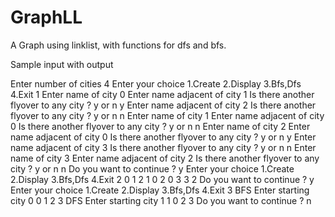 # GraphLL
A Graph using linklist, with functions for dfs and bfs.

Sample input with output

Enter number of cities
4
Enter your choice
1.Create  2.Display  3.Bfs,Dfs   4.Exit
1
Enter name of city
0
Enter name adjacent of city
1
Is there another flyover to any city ? y or n
y
Enter name adjacent of city
2
Is there another flyover to any city ? y or n
n
Enter name of city
1
Enter name adjacent of city
0
Is there another flyover to any city ? y or n
n
Enter name of city
2
Enter name adjacent of city
0
Is there another flyover to any city ? y or n
y
Enter name adjacent of city
3
Is there another flyover to any city ? y or n
n
Enter name of city
3
Enter name adjacent of city
2
Is there another flyover to any city ? y or n
n
Do you want to continue ?
y
Enter your choice
1.Create  2.Display  3.Bfs,Dfs   4.Exit
2
0	1	2
1	0
2	0	3
3	2
Do you want to continue ?
y
Enter your choice
1.Create  2.Display  3.Bfs,Dfs   4.Exit
3
BFS
Enter starting city
0
0	1	2	3
DFS
Enter starting city
1
1	0	2	3	Do you want to continue ?
n
